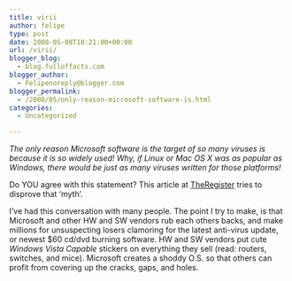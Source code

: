 ```yaml
---
title: virii
author: felipe
type: post
date: 2008-05-08T18:21:00+00:00
url: /virii/
blogger_blog:
  - blog.fulloffacts.com
blogger_author:
  - Felipenoreply@blogger.com
blogger_permalink:
  - /2008/05/only-reason-microsoft-software-is.html
categories:
  - Uncategorized

---
```

<span style="font-style: italic;">The only reason Microsoft software is the target of so many viruses is because it is so widely used! Why, if Linux or Mac OS X was as popular as Windows, there would be just as many viruses written for those platforms!</span>

Do YOU agree with this statement? This article at [TheRegister][1] tries to disprove that &#8216;myth&#8217;.

I&#8217;ve had this conversation with many people. The point I try to make, is that Microsoft and other HW and SW vendors rub each others backs, and make millions for unsuspecting losers clamoring for the latest anti-virus update, or newest $60 cd/dvd burning software. HW and SW vendors put cute <span style="font-style: italic;">Windows Vista Capable</span> stickers on everything they sell (read: routers, switches, and mice). Microsoft creates a shoddy O.S. so that others can profit from covering up the cracks, gaps, and holes.

 [1]: http://www.theregister.co.uk/2003/10/06/linux_vs_windows_viruses/